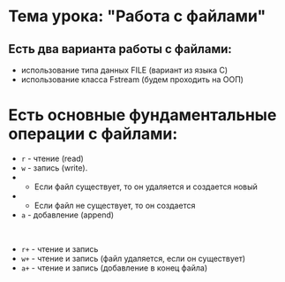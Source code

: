 # Тема урока: "Работа с файлами"

## Есть два варианта работы с файлами:
* использование типа данных FILE (вариант из языка С)
* использование класса Fstream (будем проходить на ООП)

# Есть основные фундаментальные операции с файлами:
* `r` - чтение (read) 
* `w` - запись (write). 
* * Если файл существует, то он удаляется и создается новый
* * Если файл не существует, то он создается
* `a` - добавление (append)

<br>

* `r+` - чтение и запись
* `w+` - чтение и запись (файл удаляется, если он существует)
* `a+` - чтение и запись (добавление в конец файла)

